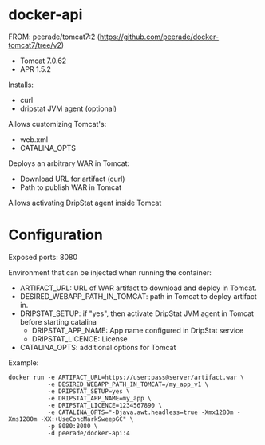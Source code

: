 # docker-api

FROM: peerade/tomcat7:2 (https://github.com/peerade/docker-tomcat7/tree/v2)
 - Tomcat 7.0.62
 - APR 1.5.2

Installs:
 - curl
 - dripstat JVM agent (optional)

Allows customizing Tomcat's:
 - web.xml
 - CATALINA_OPTS

Deploys an arbitrary WAR in Tomcat:
 - Download URL for artifact (curl)
 - Path to publish WAR in Tomcat

Allows activating DripStat agent inside Tomcat

# Configuration

Exposed ports: 8080

Environment that can be injected when running the container:
 - ARTIFACT_URL: URL of WAR artifact to download and deploy in Tomcat.
 - DESIRED_WEBAPP_PATH_IN_TOMCAT: path in Tomcat to deploy artifact in.
 - DRIPSTAT_SETUP: if "yes", then activate DripStat JVM agent in Tomcat before starting catalina
   - DRIPSTAT_APP_NAME: App name configured in DripStat service
   - DRIPSTAT_LICENCE: License
 - CATALINA_OPTS: additional options for Tomcat

 Example:
 ```
 docker run -e ARTIFACT_URL=https://user:pass@server/artifact.war \
            -e DESIRED_WEBAPP_PATH_IN_TOMCAT=/my_app_v1 \
            -e DRIPSTAT_SETUP=yes \
            -e DRIPSTAT_APP_NAME=my_app \
            -e DRIPSTAT_LICENCE=1234567890 \
            -e CATALINA_OPTS="-Djava.awt.headless=true -Xmx1280m -Xms1280m -XX:+UseConcMarkSweepGC" \
            -p 8080:8080 \
            -d peerade/docker-api:4
 ```
